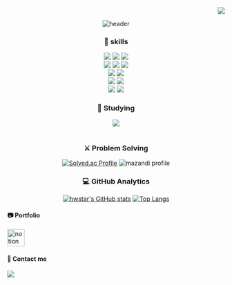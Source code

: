 <div align="right">
  <a href="https://hits.seeyoufarm.com"> <img src="https://hits.seeyoufarm.com/api/count/incr/badge.svg?url=https%3A%2F%2Fgithub.com%2Fhwstar-1204%2Fhit-counter&count_bg=%233D4BC8&title_bg=%23332020&icon=googlemaps.svg&icon_color=%235CB44A&title=hits&edge_flat=false"/></a>
</div>

<div align="center">
  
<!-- header -->
  
![header](https://capsule-render.vercel.app/api?type=Waving&color=gradient&height=280&section=header&text=Welcome%20to%20hwstar%20GitHub&fontSize=50&animation=fadeIn)



### 🚀 skills
<div align='center'>

  ![](https://img.shields.io/badge/Python-3776AB?style=for-the-badge&logo=python&logoColor=white)
  ![](https://img.shields.io/badge/Java-ED8B00?style=for-the-badge&logo=openjdk&logoColor=white)
  ![](https://img.shields.io/badge/Kotlin-0095D5?&style=for-the-badge&logo=kotlin&logoColor=white) <br/>
  ![](https://img.shields.io/badge/HTML-239120?style=for-the-badge&logo=html5&logoColor=white)
  ![](https://img.shields.io/badge/CSS-239120?&style=for-the-badge&logo=css3&logoColor=white)
  ![](https://img.shields.io/badge/JavaScript-F7DF1E?style=for-the-badge&logo=JavaScript&logoColor=white) <br/>
  ![](https://img.shields.io/badge/Django-092E20?style=for-the-badge&logo=django&logoColor=white)
  ![](https://img.shields.io/badge/Node.js-43853D?style=for-the-badge&logo=node.js&logoColor=white) <br/>
  ![](https://img.shields.io/badge/MySQL-00000F?style=for-the-badge&logo=mysql&logoColor=white)
  ![](https://img.shields.io/badge/SQLite-07405E?style=for-the-badge&logo=sqlite&logoColor=white)  <br/>
  ![](https://img.shields.io/badge/Amazon_AWS-232F3E?style=for-the-badge&logo=amazon-aws&logoColor=white) 
  <img src="https://img.shields.io/badge/docker-%230db7ed.svg?style=for-the-badge&logo=docker&logoColor=white"/>


  <h3> 📘 Studying </h3>
    <img src="https://img.shields.io/badge/kubernetes-%23326ce5.svg?style=for-the-badge&logo=kubernetes&logoColor=white"/>

</div> <br/>


### ⚔️ Problem Solving 

[![Solved.ac Profile](http://mazassumnida.wtf/api/v2/generate_badge?boj=hwstar1204)](https://solved.ac/hwstar1204/)
![mazandi profile](http://mazandi.herokuapp.com/api?handle=hwstar1204&theme=cold) 
<br/>


### 💻 GitHub Analytics

[![hwstar's GitHub stats](https://github-readme-stats.vercel.app/api?username=hwstar-1204&theme=transparent&hide_border=true)](https://github.com/anuraghazra/github-readme-stats)
[![Top Langs](https://github-readme-stats.vercel.app/api/top-langs/?username=hwstar-1204&layout=compact&exclude_repo=baekjoon&hide_border=true)](https://github.com/anuraghazra/github-readme-stats)

<div align='left'>

#### 📷 Portfolio
[<img src='https://cdn.jsdelivr.net/npm/simple-icons@3.0.1/icons/notion.svg' alt='notion' height='40'>](https://hwstar1204.notion.site/)  

#### 💬 Contact me
<a href="mailto:hwstar1204@gmail.com"><img src="https://img.shields.io/badge/-hwstar1204@gmail.com-red?style=flat&logo=Gmail&logoColor=white"/></a>

</div>
